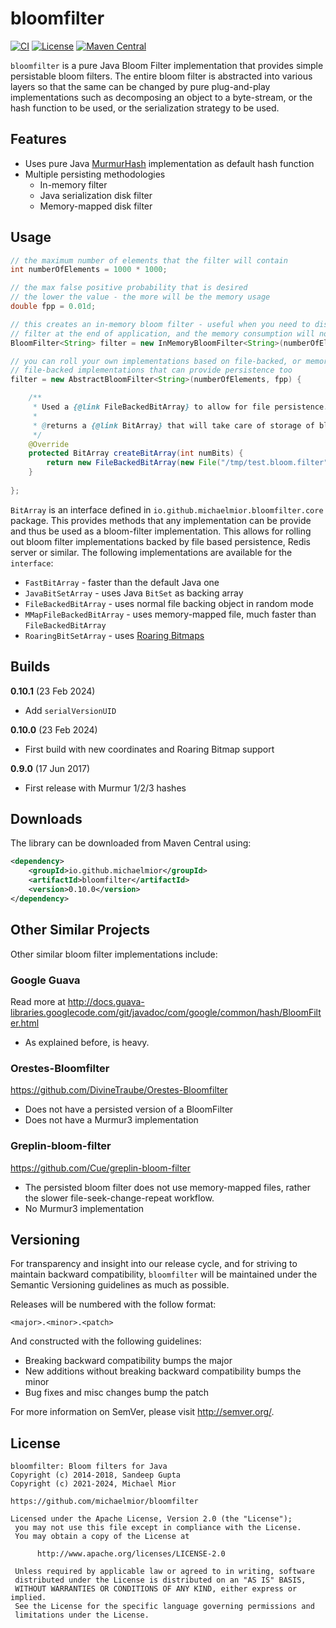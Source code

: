 # bloomfilter

[![CI](https://github.com/michaelmior/bloomfilter/actions/workflows/ci.yml/badge.svg)](https://github.com/michaelmior/bloomfilter/actions/workflows/ci.yml)
[![License](https://img.shields.io/github/license/sangupta/bloomfilter.svg)](https://opensource.org/licenses/Apache-2.0)
[![Maven Central](https://img.shields.io/maven-central/v/com.sangupta/bloomfilter.svg)](https://maven-badges.herokuapp.com/maven-central/com.sangupta/bloomfilter)

`bloomfilter` is a pure Java Bloom Filter implementation that provides simple persistable bloom filters. The
entire bloom filter is abstracted into various layers so that the same can be changed by pure plug-and-play implementations
such as decomposing an object to a byte-stream, or the hash function to be used, or the serialization strategy to
be used.

## Features

* Uses pure Java [MurmurHash](https://github.com/sangupta/murmur) implementation as default hash function
* Multiple persisting methodologies
  * In-memory filter
  * Java serialization disk filter
  * Memory-mapped disk filter

## Usage
```java
// the maximum number of elements that the filter will contain
int numberOfElements = 1000 * 1000;

// the max false positive probability that is desired
// the lower the value - the more will be the memory usage
double fpp = 0.01d;

// this creates an in-memory bloom filter - useful when you need to dispose off the
// filter at the end of application, and the memory consumption will not be too huge
BloomFilter<String> filter = new InMemoryBloomFilter<String>(numberOfElements, fpp);

// you can roll your own implementations based on file-backed, or memory-mapped 
// file-backed implementations that can provide persistence too
filter = new AbstractBloomFilter<String>(numberOfElements, fpp) {

	/**
	 * Used a {@link FileBackedBitArray} to allow for file persistence.
	 * 
	 * @returns a {@link BitArray} that will take care of storage of bloom filter
	 */
	@Override
	protected BitArray createBitArray(int numBits) {
		return new FileBackedBitArray(new File("/tmp/test.bloom.filter"), numBits);
	}
	
};
```

`BitArray` is an interface defined in `io.github.michaelmior.bloomfilter.core` package. This provides methods that
any implementation can be provide and thus be used as a bloom-filter implementation. This allows for rolling
out bloom filter implementations backed by file based persistence, Redis server or similar. The following
implementations are available for the `interface`:

* `FastBitArray` - faster than the default Java one
* `JavaBitSetArray` - uses Java `BitSet` as backing array
* `FileBackedBitArray` - uses normal file backing object in random mode
* `MMapFileBackedBitArray` - uses memory-mapped file, much faster than `FileBackedBitArray`
* `RoaringBitSetArray` - uses [Roaring Bitmaps](https://roaringbitmap.org/)


## Builds

**0.10.1** (23 Feb 2024)

* Add `serialVersionUID`

**0.10.0** (23 Feb 2024)

* First build with new coordinates and Roaring Bitmap support

**0.9.0** (17 Jun 2017)

* First release with Murmur 1/2/3 hashes

## Downloads

The library can be downloaded from Maven Central using:

```xml
<dependency>
    <groupId>io.github.michaelmior</groupId>
    <artifactId>bloomfilter</artifactId>
    <version>0.10.0</version>
</dependency>
```

## Other Similar Projects

Other similar bloom filter implementations include:

### Google Guava
Read more at http://docs.guava-libraries.googlecode.com/git/javadoc/com/google/common/hash/BloomFilter.html

* As explained before, is heavy.

### Orestes-Bloomfilter
https://github.com/DivineTraube/Orestes-Bloomfilter

* Does not have a persisted version of a BloomFilter
* Does not have a Murmur3 implementation

### Greplin-bloom-filter 
https://github.com/Cue/greplin-bloom-filter

* The persisted bloom filter does not use memory-mapped files, rather the slower file-seek-change-repeat workflow. 
* No Murmur3 implementation

## Versioning

For transparency and insight into our release cycle, and for striving to maintain backward compatibility, 
`bloomfilter` will be maintained under the Semantic Versioning guidelines as much as possible.

Releases will be numbered with the follow format:

`<major>.<minor>.<patch>`

And constructed with the following guidelines:

* Breaking backward compatibility bumps the major
* New additions without breaking backward compatibility bumps the minor
* Bug fixes and misc changes bump the patch

For more information on SemVer, please visit http://semver.org/.

## License

```
bloomfilter: Bloom filters for Java
Copyright (c) 2014-2018, Sandeep Gupta
Copyright (c) 2021-2024, Michael Mior

https://github.com/michaelmior/bloomfilter

Licensed under the Apache License, Version 2.0 (the "License");
 you may not use this file except in compliance with the License.
 You may obtain a copy of the License at
 
      http://www.apache.org/licenses/LICENSE-2.0
 
 Unless required by applicable law or agreed to in writing, software
 distributed under the License is distributed on an "AS IS" BASIS,
 WITHOUT WARRANTIES OR CONDITIONS OF ANY KIND, either express or implied.
 See the License for the specific language governing permissions and
 limitations under the License.
```
